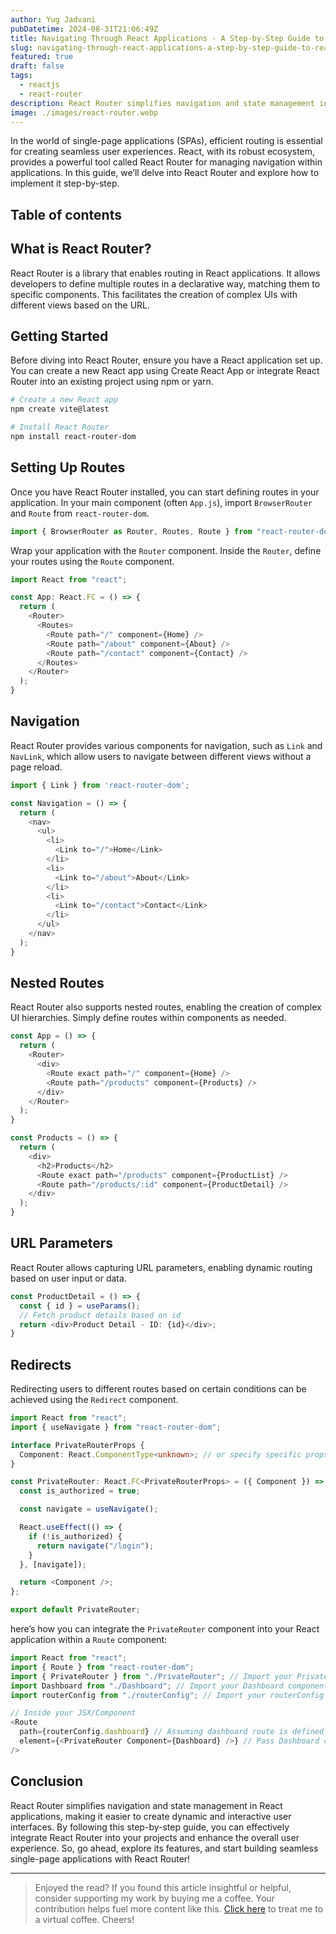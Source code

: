 ```yaml
---
author: Yug Jadvani
pubDatetime: 2024-08-31T21:06:49Z
title: Navigating Through React Applications - A Step-by-Step Guide to React Router
slug: navigating-through-react-applications-a-step-by-step-guide-to-react-router
featured: true
draft: false
tags:
  - reactjs
  - react-router
description: React Router simplifies navigation and state management in React applications, making it easier to create dynamic and interactive user interfaces.
image: ./images/react-router.webp
---
```


In the world of single-page applications (SPAs), efficient routing is essential for creating seamless user experiences. React, with its robust ecosystem, provides a powerful tool called React Router for managing navigation within applications. In this guide, we’ll delve into React Router and explore how to implement it step-by-step.

## Table of contents

## What is React Router?

React Router is a library that enables routing in React applications. It allows developers to define multiple routes in a declarative way, matching them to specific components. This facilitates the creation of complex UIs with different views based on the URL.

## Getting Started

Before diving into React Router, ensure you have a React application set up. You can create a new React app using Create React App or integrate React Router into an existing project using npm or yarn.

```bash
# Create a new React app
npm create vite@latest
```

```bash
# Install React Router
npm install react-router-dom
```

## Setting Up Routes

Once you have React Router installed, you can start defining routes in your application. In your main component (often `App.js`), import `BrowserRouter` and `Route` from `react-router-dom`.

```typescript
import { BrowserRouter as Router, Routes, Route } from "react-router-dom";
```

Wrap your application with the `Router` component. Inside the `Router`, define your routes using the `Route` component.

```typescript
import React from "react";

const App: React.FC = () => {
  return (
    <Router>
      <Routes>
        <Route path="/" component={Home} />
        <Route path="/about" component={About} />
        <Route path="/contact" component={Contact} />
      </Routes>
    </Router>
  );
}
```

## Navigation

React Router provides various components for navigation, such as `Link` and `NavLink`, which allow users to navigate between different views without a page reload.

```typescript
import { Link } from 'react-router-dom';

const Navigation = () => {
  return (
    <nav>
      <ul>
        <li>
          <Link to="/">Home</Link>
        </li>
        <li>
          <Link to="/about">About</Link>
        </li>
        <li>
          <Link to="/contact">Contact</Link>
        </li>
      </ul>
    </nav>
  );
}
```

## Nested Routes

React Router also supports nested routes, enabling the creation of complex UI hierarchies. Simply define routes within components as needed.

```typescript
const App = () => {
  return (
    <Router>
      <div>
        <Route exact path="/" component={Home} />
        <Route path="/products" component={Products} />
      </div>
    </Router>
  );
}

const Products = () => {
  return (
    <div>
      <h2>Products</h2>
      <Route exact path="/products" component={ProductList} />
      <Route path="/products/:id" component={ProductDetail} />
    </div>
  );
}
```

## URL Parameters

React Router allows capturing URL parameters, enabling dynamic routing based on user input or data.

```typescript
const ProductDetail = () => {
  const { id } = useParams();
  // Fetch product details based on id
  return <div>Product Detail - ID: {id}</div>;
}
```

## Redirects

Redirecting users to different routes based on certain conditions can be achieved using the `Redirect` component.

```typescript
import React from "react";
import { useNavigate } from "react-router-dom";

interface PrivateRouterProps {
  Component: React.ComponentType<unknown>; // or specify specific props here
}

const PrivateRouter: React.FC<PrivateRouterProps> = ({ Component }) => {
  const is_authorized = true;

  const navigate = useNavigate();

  React.useEffect(() => {
    if (!is_authorized) {
      return navigate("/login");
    }
  }, [navigate]);

  return <Component />;
};

export default PrivateRouter;
```

here’s how you can integrate the `PrivateRouter` component into your React application within a `Route` component:

```typescript
import React from "react";
import { Route } from "react-router-dom";
import { PrivateRouter } from "./PrivateRouter"; // Import your PrivateRouter component
import Dashboard from "./Dashboard"; // Import your Dashboard component
import routerConfig from "./routerConfig"; // Import your routerConfig if necessary

// Inside your JSX/Component
<Route
  path={routerConfig.dashboard} // Assuming dashboard route is defined in routerConfig
  element={<PrivateRouter Component={Dashboard} />} // Pass Dashboard component to PrivateRouter
/>
```

## Conclusion

React Router simplifies navigation and state management in React applications, making it easier to create dynamic and interactive user interfaces. By following this step-by-step guide, you can effectively integrate React Router into your projects and enhance the overall user experience. So, go ahead, explore its features, and start building seamless single-page applications with React Router!

---

> Enjoyed the read? If you found this article insightful or helpful, consider supporting my work by buying me a coffee. Your contribution helps fuel more content like this. [Click here](https://buymeacoffee.com/yugjadvani9) to treat me to a virtual coffee. Cheers!
